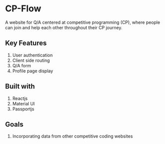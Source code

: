 # CP-Flow

A website for Q/A centered at competitive programming (CP), where people can join and help each other throughout their CP journey.

## Key Features

1. User authentication
2. Client side routing
3. Q/A form
4. Profile page display

## Built with 

1. Reactjs
2. Material UI
3. Passportjs

## Goals

1. Incorporating data from other competitive coding websites 
